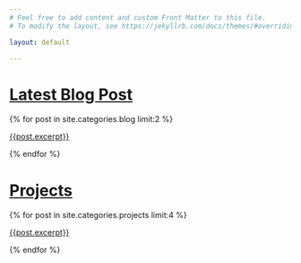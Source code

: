 ```yaml
---
# Feel free to add content and custom Front Matter to this file.
# To modify the layout, see https://jekyllrb.com/docs/themes/#overriding-theme-defaults

layout: default

--- 
```


<h1><a href="{{ site.baseurl }}/blog/">Latest Blog Post</a></h1>
<article class="grid-container">
    {% for post in site.categories.blog limit:2 %}
    <a href="{{ site.baseurl }}/blog/{{post.url}}">
         <p>
            {{post.excerpt}}
        </p>
    </a>
    {% endfor %}
</article>
<h1><a href="{{ site.baseurl }}/projects/">Projects</a></h1>
<article class="grid-container">
    {% for post in site.categories.projects limit:4 %}
    <a href="{{post.project_url}}">
         <p>
            {{post.excerpt}}
        </p>
    </a>
    {% endfor %}
</article>